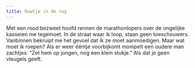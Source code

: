 ```yaml
---
title: Duwtje in de rug
---
```

Met een rood bezweet hoofd rennen de marathonlopers over de ongelijke kasseien me tegemoet. In de straat waar ik loop, staan geen toeschouwers. Vanbinnen bekruipt me het gevoel dat ík ze moet aanmoedigen. Maar wat moet ik roepen? Als er weer ééntje voorbijkomt mompelt een oudere man zachtjes: “Zet hem op jongen, nog een klein stukje.” Als dat je geen vleugels geeft.

